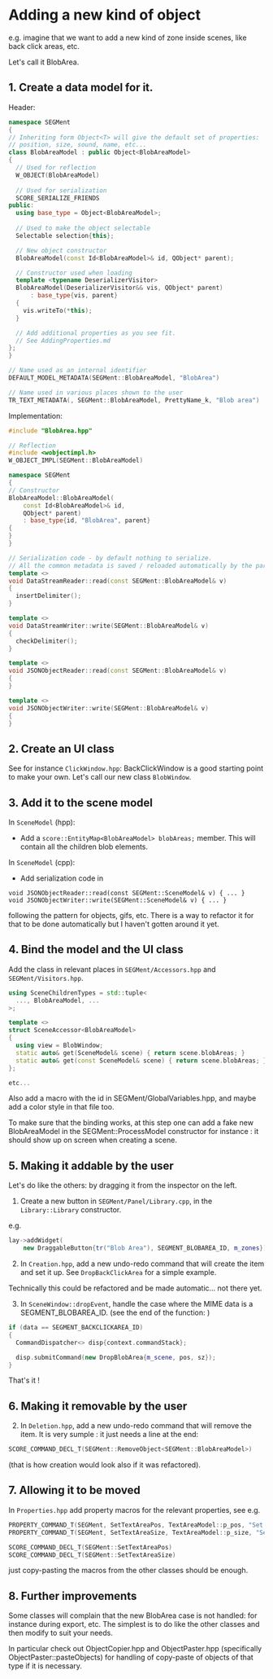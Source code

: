 # Adding a new kind of object

e.g. imagine that we want to add a new kind of zone inside scenes, 
like back click areas, etc.

Let's call it BlobArea.

## 1. Create a data model for it.

Header: 

```C++
namespace SEGMent
{
// Inheriting form Object<T> will give the default set of properties:
// position, size, sound, name, etc...
class BlobAreaModel : public Object<BlobAreaModel>
{
  // Used for reflection
  W_OBJECT(BlobAreaModel)
  
  // Used for serialization
  SCORE_SERIALIZE_FRIENDS
public:
  using base_type = Object<BlobAreaModel>;
  
  // Used to make the object selectable
  Selectable selection{this};

  // New object constructor
  BlobAreaModel(const Id<BlobAreaModel>& id, QObject* parent);

  // Constructor used when loading
  template <typename DeserializerVisitor>
  BlobAreaModel(DeserializerVisitor&& vis, QObject* parent)
      : base_type{vis, parent}
  {
    vis.writeTo(*this);
  }

  // Add additional properties as you see fit. 
  // See AddingProperties.md 
};
} 

// Name used as an internal identifier
DEFAULT_MODEL_METADATA(SEGMent::BlobAreaModel, "BlobArea")

// Name used in various places shown to the user
TR_TEXT_METADATA(, SEGMent::BlobAreaModel, PrettyName_k, "Blob area")
```

Implementation:

```C++
#include "BlobArea.hpp"

// Reflection
#include <wobjectimpl.h>
W_OBJECT_IMPL(SEGMent::BlobAreaModel)

namespace SEGMent
{
// Constructor
BlobAreaModel::BlobAreaModel(
    const Id<BlobAreaModel>& id,
    QObject* parent)
    : base_type{id, "BlobArea", parent}
{
}
} 

// Serialization code - by default nothing to serialize.
// All the common metadata is saved / reloaded automatically by the parent classes.
template <>
void DataStreamReader::read(const SEGMent::BlobAreaModel& v)
{
  insertDelimiter();
}

template <>
void DataStreamWriter::write(SEGMent::BlobAreaModel& v)
{
  checkDelimiter();
}

template <>
void JSONObjectReader::read(const SEGMent::BlobAreaModel& v)
{
}

template <>
void JSONObjectWriter::write(SEGMent::BlobAreaModel& v)
{
}
```


## 2. Create an UI class

See for instance `ClickWindow.hpp`: BackClickWindow is a good starting point to make your own.
Let's call our new class `BlobWindow`.

## 3. Add it to the scene model

In `SceneModel` (hpp): 
- Add a `score::EntityMap<BlobAreaModel> blobAreas;` member.
  This will contain all the children blob elements.

In `SceneModel` (cpp): 
- Add serialization code in 
```
void JSONObjectReader::read(const SEGMent::SceneModel& v) { ... }
void JSONObjectWriter::write(SEGMent::SceneModel& v) { ... } 
```
following the pattern for objects, gifs, etc.
There is a way to refactor it for that to be done automatically but I haven't gotten around it yet.

## 4. Bind the model and the UI class

Add the class in relevant places in `SEGMent/Accessors.hpp` and `SEGMent/Visitors.hpp`.

```C++
using SceneChildrenTypes = std::tuple<
  ..., BlobAreaModel, ...
>;

template <>
struct SceneAccessor<BlobAreaModel>
{
  using view = BlobWindow;
  static auto& get(SceneModel& scene) { return scene.blobAreas; }
  static auto& get(const SceneModel& scene) { return scene.blobAreas; }
};

etc...
```

Also add a macro with the id in SEGMent/GlobalVariables.hpp, and maybe add a color style in that file too.

To make sure that the binding works, at this step one can add a fake new BlobAreaModel in the SEGMent::ProcessModel 
constructor for instance : it should show up on screen when creating a scene.

## 5. Making it addable by the user

Let's do like the others: by dragging it from the inspector on the left.

1. Create a new button in `SEGMent/Panel/Library.cpp`, in the `Library::Library` constructor.

e.g.
```C++
lay->addWidget(
    new DraggableButton{tr("Blob Area"), SEGMENT_BLOBAREA_ID, m_zones});
```

2. In `Creation.hpp`, add a new undo-redo command that will create the item and set it up.
See `DropBackClickArea` for a simple example.

Technically this could be refactored and be made automatic... not there yet.

3. In `SceneWindow::dropEvent`, handle the case where the MIME data is a SEGMENT_BLOBAREA_ID.
(see the end of the function: )
```C++
if (data == SEGMENT_BACKCLICKAREA_ID)
{
  CommandDispatcher<> disp{context.commandStack};

  disp.submitCommand(new DropBlobArea{m_scene, pos, sz});
}
```

That's it ! 

## 6. Making it removable by the user

2. In `Deletion.hpp`, add a new undo-redo command that will remove the item.
It is very sumple : it just needs a line at the end: 

```C++
SCORE_COMMAND_DECL_T(SEGMent::RemoveObject<SEGMent::BlobAreaModel>)
```

(that is how creation would look also if it was refactored).

## 7. Allowing it to be moved

In `Properties.hpp` add property macros for the relevant properties, see e.g. 

```C++
PROPERTY_COMMAND_T(SEGMent, SetTextAreaPos, TextAreaModel::p_pos, "Set pos")
PROPERTY_COMMAND_T(SEGMent, SetTextAreaSize, TextAreaModel::p_size, "Set size")

SCORE_COMMAND_DECL_T(SEGMent::SetTextAreaPos)
SCORE_COMMAND_DECL_T(SEGMent::SetTextAreaSize)
```

just copy-pasting the macros from the other classes should be enough.

## 8. Further improvements

Some classes will complain that the new BlobArea case is not handled: for instance during export, etc.
The simplest is to do like the other classes and then modify to suit your needs.

In particular check out ObjectCopier.hpp and ObjectPaster.hpp (specifically ObjectPaster::pasteObjects)
for handling of copy-paste of objects of that type if it is necessary.
